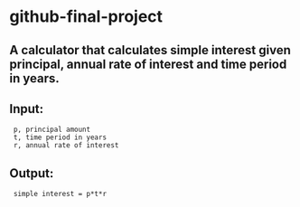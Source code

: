 # github-final-project

## A calculator that calculates simple interest given principal, annual rate of interest and time period in years.

## Input:
     p, principal amount
     t, time period in years
     r, annual rate of interest
## Output:
     simple interest = p*t*r

